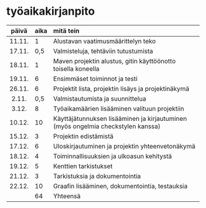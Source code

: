 # työaikakirjanpito

| päivä | aika | mitä tein  |
| :----:|:-----| :-----|
| 11.11.| 1    | Alustavan vaatimusmäärittelyn teko |
| 17.11.| 0,5  | Valmisteluja, tehtäviin tutustumista |
| 18.11.| 1    | Maven projektin alustus, gitin käyttöönotto toisella koneella |
| 19.11.| 6    | Ensimmäset toiminnot ja testi |
| 26.11.| 6    | Projektit lista, projektin lisäys ja projektinäkymä |
|  2.11.| 0,5  | Valmistautumista ja suunnittelua |
|  3.12.| 8    | Työaikamäärien lisääminen valituun projektiin |
| 10.12.| 10   | Käyttäjätunnuksen lisääminen ja kirjautuminen (myös ongelmia checkstylen kanssa) |
| 15.12.| 3    | Projektin edistämistä |
| 17.12.| 6    | Uloskirjautuminen ja projektin yhteenvetonäkymä |
| 18.12.| 4    | Toiminnallisuuksien ja ulkoasun kehitystä |
| 19.12.| 5    | Kenttien tarkistukset |
| 21.12.| 3    | Tarkistuksia ja dokumentointia |
| 22.12.| 10   | Graafin lisääminen, dokumentointia, testauksia |
|       | 64   | Yhteensä |
